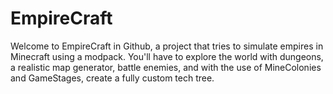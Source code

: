 # EmpireCraft
Welcome to EmpireCraft in Github, a project that tries to simulate empires in Minecraft using a modpack.
You'll have to explore the world with dungeons, a realistic map generator, battle enemies, and with the use of MineColonies and GameStages, create a fully custom tech tree.
